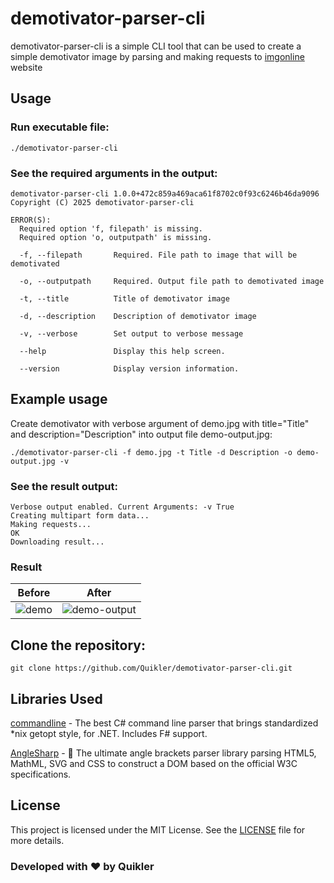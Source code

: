 # demotivator-parser-cli

demotivator-parser-cli is a simple CLI tool that can be used to create a simple demotivator image by parsing and making requests to [imgonline](https://www.imgonline.com.ua/demotivational-poster.php) website

## Usage

### Run executable file:
```
./demotivator-parser-cli
```

### See the required arguments in the output:
```
demotivator-parser-cli 1.0.0+472c859a469aca61f8702c0f93c6246b46da9096
Copyright (C) 2025 demotivator-parser-cli

ERROR(S):
  Required option 'f, filepath' is missing.
  Required option 'o, outputpath' is missing.

  -f, --filepath       Required. File path to image that will be demotivated

  -o, --outputpath     Required. Output file path to demotivated image

  -t, --title          Title of demotivator image

  -d, --description    Description of demotivator image

  -v, --verbose        Set output to verbose message

  --help               Display this help screen.

  --version            Display version information.
```

## Example usage
Create demotivator with verbose argument of demo.jpg with title="Title" and description="Description" into output file demo-output.jpg:
```
./demotivator-parser-cli -f demo.jpg -t Title -d Description -o demo-output.jpg -v
```

### See the result output:
```
Verbose output enabled. Current Arguments: -v True
Creating multipart form data...
Making requests...
OK
Downloading result...
```

### Result
| Before | After |
| ------ | ----- |
| ![demo](https://github.com/user-attachments/assets/c58bfb2d-4788-42df-bcd5-bc9446506f46)| ![demo-output](https://github.com/user-attachments/assets/99d1dae1-3c82-47a3-bd3f-23c0346ba90f) |

## Clone the repository:

```
git clone https://github.com/Quikler/demotivator-parser-cli.git
```

## Libraries Used

[commandline](https://github.com/commandlineparser/commandline) -  The best C# command line parser that brings standardized *nix getopt style, for .NET. Includes F# support.

[AngleSharp](https://github.com/AngleSharp/AngleSharp) - 👼 The ultimate angle brackets parser library parsing HTML5, MathML, SVG and CSS to construct a DOM based on the official W3C specifications.

## License

This project is licensed under the MIT License. See the [LICENSE](https://github.com/Quikler/demotivator-parser-cli/blob/master/LICENSE) file for more details.

### Developed with ❤️ by Quikler
